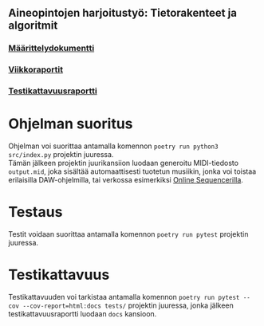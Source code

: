 ##  Aineopintojen harjoitustyö: Tietorakenteet ja algoritmit  

### [Määrittelydokumentti](https://github.com/lapptomi/tiralabra-2022/blob/main/dokumentaatio/maarittelydokumentti.md)  
### [Viikkoraportit](https://github.com/lapptomi/tiralabra-2022/blob/main/dokumentaatio/viikkoraportit)
### [Testikattavuusraportti](https://lapptomi.github.io/tiralabra-2022/)

# Ohjelman suoritus
Ohjelman voi suorittaa antamalla komennon ``poetry run python3 src/index.py`` projektin juuressa.  
Tämän jälkeen projektin juurikansiion luodaan generoitu MIDI-tiedosto ``output.mid``, joka sisältää automaattisesti tuotetun musiikin, jonka voi toistaa erilaisilla DAW-ohjelmilla, tai verkossa esimerkiksi [Online Sequencerilla](https://onlinesequencer.net/import).

# Testaus
Testit voidaan suorittaa antamalla komennon ``poetry run pytest`` projektin juuressa.  

# Testikattavuus
Testikattavuuden voi tarkistaa antamalla komennon ``poetry run pytest --cov --cov-report=html:docs tests/`` projektin juuressa, jonka jälkeen testikattavuusraportti luodaan ``docs`` kansioon.  
